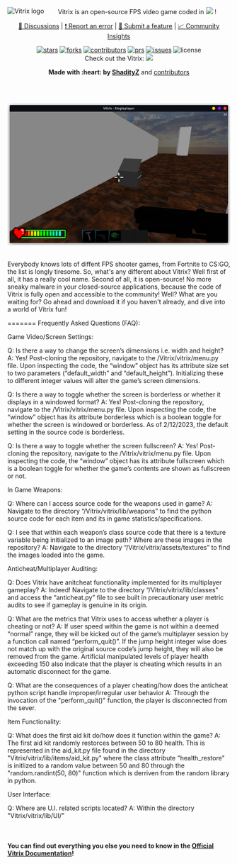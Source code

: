 <p align="center">
    <a href="https://github.com/ShadityZ/Vitrix">
        <img src="https://github.com/ShadityZ/Vitrix/raw/master/logo.png" alt="Vitrix logo" align="left">
    </a>
</p>
<p align="center">Vitrix is an open-source FPS video game coded in <a href="https://www.python.org/"><img src="https://img.shields.io/badge/python-3670A0?style=for-the-badge&logo=python&logoColor=ffdd54"></a> !
<p align="center">
  <a href="https://github.com/ShadityZ/Vitrix/discussions">
    📣 Discussions</a>
  |
  <a href="https://github.com/ShadityZ/Vitrix/issues/new">
    ❗ Report an error</a>
  |
  <a href="https://github.com/ShadityZ/Vitrix/pulls/new">
    🎁 Submit a feature</a>
  |
  <a href="https://github.com/ShadityZ/Vitrix/graphs/community">
    📈 Community Insights</a>

<p align="center">
    <a href="https://github.com/ShadityZ/Vitrix/stargazers"><img src="https://img.shields.io/github/stars/ShadityZ/Vitrix" alt="stars"></a>
    <a href="https://github.com/ShadityZ/Vitrix/network/members"><img src="https://img.shields.io/github/forks/ShadityZ/Vitrix" alt="forks"></a>
    <a href="https://github.com/ShadityZ/Vitrix/graphs/contributors"><img src="https://img.shields.io/github/contributors/ShadityZ/Vitrix" alt="contributors"></a>
    <a href="https://github.com/ShadityZ/Vitrix/pulls"><img src="https://img.shields.io/github/issues-pr/ShadityZ/Vitrix" alt="prs"></a>
    <a href="https://github.com/ShadityZ/Vitrix/issues"><img src="https://img.shields.io/github/issues/ShadityZ/Vitrix" alt="issues"></a>
    <img src="https://img.shields.io/github/license/ShadityZ/Vitrix" alt="license">
    <br> Check out the Vitrix:   <a href="https://discord.gg/Vpmwn7HEPp"><img src="https://img.shields.io/badge/Discord-%237289DA.svg?style=for-the-badge&logo=discord&logoColor=white"></a>

<p align="center"><strong>Made with :heart: by <a href="https://github.com/ShadityZ">ShadityZ</a></strong> and <a href="https://github.com/ShadityZ/Vitrix/graphs/contributors">contributors</a>


<br><br>

![Vitrix 1.2.0 Singleplayer development version](https://github.com/ShadityZ/Vitrix/raw/dev/screenshot.png)

    
<br>
Everybody knows lots of diffent FPS shooter games, from Fortnite to CS:GO, the list is longly tiresome. So, what's any different about Vitrix? Well first of all, it has a really cool name. Second of all, it is open-source! No more sneaky malware in your closed-source applications, because the code of Vitrix is fully open and accessible to the community! Well? What are you waiting for? Go ahead and download it if you haven't already, and dive into a world of Vitrix fun!

=======
Frequently Asked Questions (FAQ): 

Game Video/Screen Settings: 

Q: Is there a way to change the screen’s dimensions i.e. width and height? 
	A: Yes! Post-cloning the repository, navigate to the /Vitrix/vitrix/menu.py file. Upon inspecting the code, the “window” object has its attribute size set to two parameters (“default_width” and “default_height”). Initializing these to different integer values will alter the game’s screen dimensions.

Q: Is there a way to toggle whether the screen is borderless or whether it displays in a windowed format? 
	A: Yes! Post-cloning the repository, navigate to the /Vitrix/vitrix/menu.py file. Upon inspecting the code, the “window” object has its attribute borderless which is a boolean toggle for whether the screen is windowed or borderless. As of 2/12/2023, the default setting in the source code is borderless.

Q: Is there a way to toggle whether the screen fullscreen?
	A: Yes! Post-cloning the repository, navigate to the /Vitrix/vitrix/menu.py file. Upon inspecting the code, the “window” object has its attribute fullscreen which is a boolean toggle for whether the game’s contents are shown as fullscreen or not. 

In Game Weapons: 

Q: Where can I access source code for the weapons used in game?
A: Navigate to the directory “/Vitrix/vitrix/lib/weapons” to find the python source code for each item and its in game statistics/specifications. 

Q: I see that within each weapon’s class source code that there is a texture variable being initialized to an image path? Where are these images in the repository?
A: Navigate to the directory “/Vitrix/vitrix/assets/textures” to find the images loaded into the game.

Anticheat/Multiplayer Auditing: 

Q: Does Vitrix have anitcheat functionality implemented for its multiplayer gameplay?
A: Indeed! Navigate to the directory “/Vitrix/vitrix/lib/classes” and access the “anticheat.py” file to see built in precautionary user metric audits to see if gameplay is genuine in its origin.

Q: What are the metrics that Vitrix uses to access whether a player is cheating or not? 
A: If user speed within the game is not within a deemed “normal” range, they will be kicked out of the game’s multiplayer session by a function call named “perform_quit()”. If the jump height integer wise does not match up with the original source code’s jump height, they will also be removed from the game. Artificial manipulated levels of player health exceeding 150 also indicate that the player is cheating which results in an automatic disconnect for the game. 

Q: What are the consequences of a player cheating/how does the anticheat python script handle improper/irregular user behavior
A: Through the invocation of the "perform_quit()" function, the player is disconnected from the sever.

Item Functionality: 

Q: What does the first aid kit do/how does it function within the game? 
A: The first aid kit randomly restorces between 50 to 80 health. This is represented in the aid_kit.py file found in the directory "Vitrix/vitrix/lib/items/aid_kit.py" where the class attribute "health_restore" is initlized to a random value between 50 and 80 through the "random.randint(50, 80)" function which is derriven from the random library in python. 

User Interface: 

Q: Where are U.I. related scripts located? 
A: Within the directory "Vitrix/vitrix/lib/UI/"

<br>
<h4>You can find out everything you else you need to know in the <a href="https://github.com/ShadityZ/Vitrix/blob/docs-development/docs/mainpage.md">Official Vitrix Documentation</a>!</h4>

